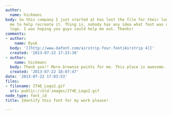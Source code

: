 ```yaml
---
author:
  name: hickmanc
body: So this company I just started at has lost the file for their logo and has asked
  me to help recreate it. Thing is, nobody has any idea what font was used in the
  logo. I was hoping you guys could help me out. Thanks!
comments:
- author:
    name: Ryuk
  body: '[[http://www.dafont.com/airstrip-four.font|Airstrip 4]]'
  created: '2013-07-22 17:23:39'
- author:
    name: hickmanc
  body: Thank you!! More brownie points for me. This place is awesome.
  created: '2013-07-22 18:07:47'
date: '2013-07-22 17:03:53'
files:
- filename: IT4E_Logo2.gif
  uri: public://old-images/IT4E_Logo2.gif
node_type: font_id
title: Identify this font for my work please!

---
```

